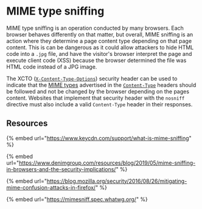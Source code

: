 # MIME type sniffing

MIME type sniffing is an operation conducted by many browsers. Each browser behaves differently on that matter, but overall, MIME sniffing is an action where they determine a page content type depending on that page content. This is can be dangerous as it could allow attackers to hide HTML code into a `.jpg` file, and have the visitor's browser interpret the page and execute client code (XSS) because the browser determined the file was HTML code instead of a JPG image.

The XCTO ([`X-Content-Type-Options`](https://developer.mozilla.org/en-US/docs/Web/HTTP/Headers/X-Content-Type-Options)) security header can be used to indicate that the [MIME types](https://developer.mozilla.org/en-US/docs/Web/HTTP/Basics\_of\_HTTP/MIME\_types) advertised in the [`Content-Type`](https://developer.mozilla.org/en-US/docs/Web/HTTP/Headers/Content-Type) headers should be followed and not be changed by the browser depending on the pages content. Websites that implement that security header with the `nosniff` directive must also include a valid `Content-Type` header in their responses.

## Resources

{% embed url="https://www.keycdn.com/support/what-is-mime-sniffing" %}

{% embed url="https://www.denimgroup.com/resources/blog/2019/05/mime-sniffing-in-browsers-and-the-security-implications/" %}

{% embed url="https://blog.mozilla.org/security/2016/08/26/mitigating-mime-confusion-attacks-in-firefox/" %}

{% embed url="https://mimesniff.spec.whatwg.org/" %}
